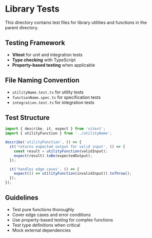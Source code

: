 # Library Tests

This directory contains test files for library utilities and functions in the parent directory.

## Testing Framework

- **Vitest** for unit and integration tests
- **Type checking** with TypeScript
- **Property-based testing** when applicable

## File Naming Convention

- `utilityName.test.ts` for utility tests
- `functionName.spec.ts` for specification tests
- `integration.test.ts` for integration tests

## Test Structure

```ts
import { describe, it, expect } from 'vitest';
import { utilityFunction } from '../utilityName';

describe('utilityFunction', () => {
  it('returns expected output for valid input', () => {
    const result = utilityFunction(validInput);
    expect(result).toBe(expectedOutput);
  });

  it('handles edge cases', () => {
    expect(() => utilityFunction(invalidInput)).toThrow();
  });
});
```

## Guidelines

- Test pure functions thoroughly
- Cover edge cases and error conditions
- Use property-based testing for complex functions
- Test type definitions when critical
- Mock external dependencies